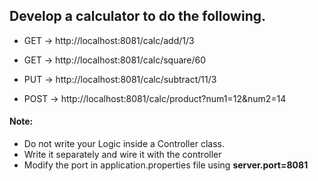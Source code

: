 ## Develop a calculator to do the following.

* GET -> http://localhost:8081/calc/add/1/3

* GET -> http://localhost:8081/calc/square/60

* PUT -> http://localhost:8081/calc/subtract/11/3

* POST -> http://localhost:8081/calc/product?num1=12&num2=14

#### Note:

* Do not write your Logic inside a Controller class.
* Write it separately and wire it with the controller
* Modify the port in application.properties file using __server.port=8081__